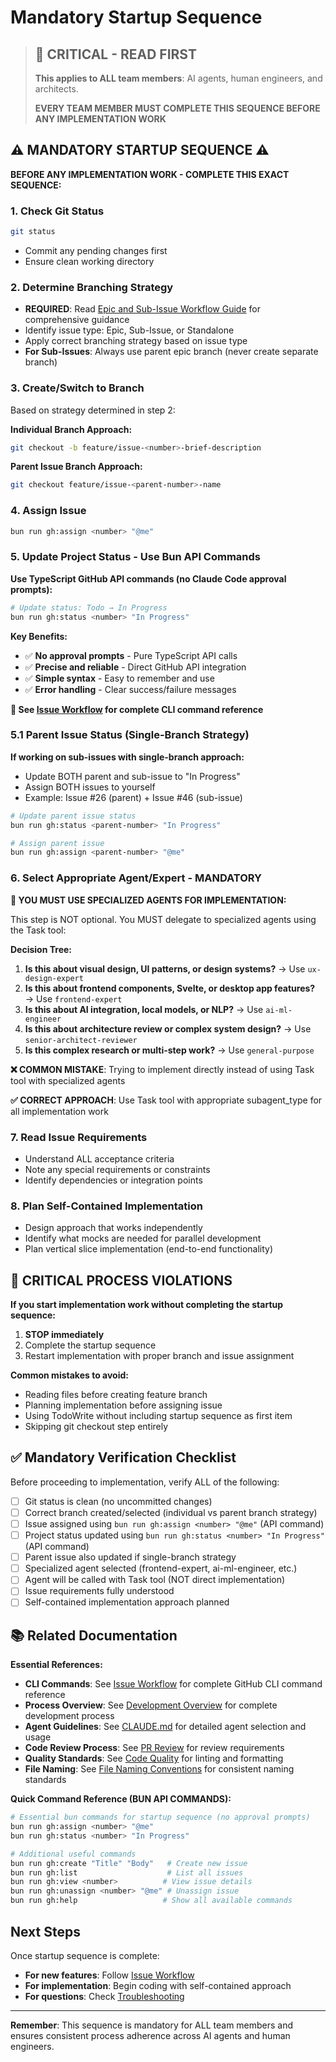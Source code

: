 # Mandatory Startup Sequence

> ## 🚨 **CRITICAL - READ FIRST**
> 
> **This applies to ALL team members**: AI agents, human engineers, and architects.
> 
> **EVERY TEAM MEMBER MUST COMPLETE THIS SEQUENCE BEFORE ANY IMPLEMENTATION WORK**

## ⚠️ MANDATORY STARTUP SEQUENCE ⚠️

**BEFORE ANY IMPLEMENTATION WORK - COMPLETE THIS EXACT SEQUENCE:**

### 1. Check Git Status
```bash
git status
```
- Commit any pending changes first
- Ensure clean working directory

### 2. Determine Branching Strategy
- **REQUIRED**: Read [Epic and Sub-Issue Workflow Guide](epic-and-subissue-workflow.md) for comprehensive guidance
- Identify issue type: Epic, Sub-Issue, or Standalone
- Apply correct branching strategy based on issue type
- **For Sub-Issues**: Always use parent epic branch (never create separate branch)

### 3. Create/Switch to Branch
Based on strategy determined in step 2:

**Individual Branch Approach:**
```bash
git checkout -b feature/issue-<number>-brief-description
```

**Parent Issue Branch Approach:**
```bash
git checkout feature/issue-<parent-number>-name
```

### 4. Assign Issue
```bash
bun run gh:assign <number> "@me"
```

### 5. Update Project Status - Use Bun API Commands
**Use TypeScript GitHub API commands (no Claude Code approval prompts):**

```bash
# Update status: Todo → In Progress
bun run gh:status <number> "In Progress"
```

**Key Benefits:**
- ✅ **No approval prompts** - Pure TypeScript API calls
- ✅ **Precise and reliable** - Direct GitHub API integration
- ✅ **Simple syntax** - Easy to remember and use
- ✅ **Error handling** - Clear success/failure messages

**📖 See [Issue Workflow](issue-workflow.md) for complete CLI command reference**

### 5.1 Parent Issue Status (Single-Branch Strategy)
**If working on sub-issues with single-branch approach:**
- Update BOTH parent and sub-issue to "In Progress"  
- Assign BOTH issues to yourself
- Example: Issue #26 (parent) + Issue #46 (sub-issue)

```bash
# Update parent issue status
bun run gh:status <parent-number> "In Progress"

# Assign parent issue
bun run gh:assign <parent-number> "@me"
```

### 6. Select Appropriate Agent/Expert - MANDATORY
**🚨 YOU MUST USE SPECIALIZED AGENTS FOR IMPLEMENTATION:**

This step is NOT optional. You MUST delegate to specialized agents using the Task tool:

**Decision Tree:**
1. **Is this about visual design, UI patterns, or design systems?** → Use `ux-design-expert`
2. **Is this about frontend components, Svelte, or desktop app features?** → Use `frontend-expert`
3. **Is this about AI integration, local models, or NLP?** → Use `ai-ml-engineer`
4. **Is this about architecture review or complex system design?** → Use `senior-architect-reviewer`
5. **Is this complex research or multi-step work?** → Use `general-purpose`

**❌ COMMON MISTAKE**: Trying to implement directly instead of using Task tool with specialized agents

**✅ CORRECT APPROACH**: Use Task tool with appropriate subagent_type for all implementation work

### 7. Read Issue Requirements
- Understand ALL acceptance criteria
- Note any special requirements or constraints
- Identify dependencies or integration points

### 8. Plan Self-Contained Implementation
- Design approach that works independently
- Identify what mocks are needed for parallel development
- Plan vertical slice implementation (end-to-end functionality)

## 🔴 CRITICAL PROCESS VIOLATIONS

**If you start implementation work without completing the startup sequence:**

1. **STOP immediately**
2. Complete the startup sequence
3. Restart implementation with proper branch and issue assignment

**Common mistakes to avoid:**
- Reading files before creating feature branch
- Planning implementation before assigning issue
- Using TodoWrite without including startup sequence as first item
- Skipping git checkout step entirely

## ✅ Mandatory Verification Checklist

Before proceeding to implementation, verify ALL of the following:

- [ ] Git status is clean (no uncommitted changes)
- [ ] Correct branch created/selected (individual vs parent branch strategy)
- [ ] Issue assigned using `bun run gh:assign <number> "@me"` (API command)
- [ ] Project status updated using `bun run gh:status <number> "In Progress"` (API command)
- [ ] Parent issue also updated if single-branch strategy
- [ ] Specialized agent selected (frontend-expert, ai-ml-engineer, etc.)
- [ ] Agent will be called with Task tool (NOT direct implementation)
- [ ] Issue requirements fully understood
- [ ] Self-contained implementation approach planned

## 📚 Related Documentation

**Essential References:**
- **CLI Commands**: See [Issue Workflow](issue-workflow.md) for complete GitHub CLI command reference
- **Process Overview**: See [Development Overview](../overview.md) for complete development process
- **Agent Guidelines**: See [CLAUDE.md](../../../CLAUDE.md) for detailed agent selection and usage
- **Code Review Process**: See [PR Review](pr-review.md) for review requirements
- **Quality Standards**: See [Code Quality](../standards/code-quality.md) for linting and formatting
- **File Naming**: See [File Naming Conventions](../standards/file-naming-conventions.md) for consistent naming standards

**Quick Command Reference (BUN API COMMANDS):**
```bash
# Essential bun commands for startup sequence (no approval prompts)
bun run gh:assign <number> "@me"
bun run gh:status <number> "In Progress"

# Additional useful commands
bun run gh:create "Title" "Body"   # Create new issue
bun run gh:list                    # List all issues
bun run gh:view <number>          # View issue details
bun run gh:unassign <number> "@me" # Unassign issue
bun run gh:help                   # Show all available commands
```

## Next Steps

Once startup sequence is complete:
- **For new features**: Follow [Issue Workflow](issue-workflow.md)
- **For implementation**: Begin coding with self-contained approach
- **For questions**: Check [Troubleshooting](../guides/troubleshooting.md)

---

**Remember**: This sequence is mandatory for ALL team members and ensures consistent process adherence across AI agents and human engineers.